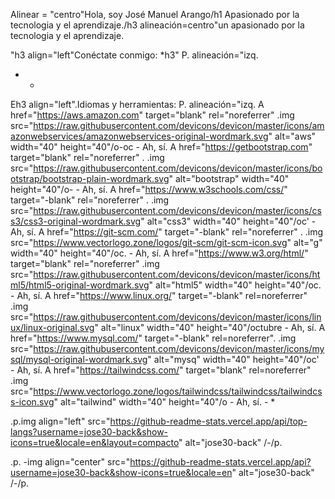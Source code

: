 Alinear = "centro"Hola, soy José Manuel Arango/h1
Apasionado por la tecnologia y el aprendizaje./h3 alineación=centro"un apasionado por la tecnologia y el aprendizaje.

"h3 align="left"Conéctate conmigo: *h3"
P. alineación="izq.
- *

Eh3 align="left".Idiomas y herramientas:
P. alineación="izq. A href="https://aws.amazon.com" target="blank" rel="noreferrer" .img src="https://raw.githubusercontent.com/devicons/devicon/master/icons/amazonwebservices/amazonwebservices-original-wordmark.svg" alt="aws" width="40" height="40"/o-oc - Ah, sí. A href="https://getbootstrap.com" target="blank" rel="noreferrer" . .img src="https://raw.githubusercontent.com/devicons/devicon/master/icons/bootstrap/bootstrap-plain-wordmark.svg" alt="bootstrap" width="40" height="40"/o- - Ah, sí. A href="https://www.w3schools.com/css/" target="-blank" rel="noreferrer" . .img src="https://raw.githubusercontent.com/devicons/devicon/master/icons/css3/css3-original-wordmark.svg" alt="css3" width="40" height="40"/oc' - Ah, sí. A href="https://git-scm.com/" target="-blank" rel="noreferrer" . .img src="https://www.vectorlogo.zone/logos/git-scm/git-scm-icon.svg" alt="g" width="40" height="40"/oc. - Ah, sí. A href="https://www.w3.org/html/" target="blank" rel="noreferrer" .img src="https://raw.githubusercontent.com/devicons/devicon/master/icons/html5/html5-original-wordmark.svg" alt="html5" width="40" height="40"/oc. - Ah, sí. A href="https://www.linux.org/" target="-blank" rel=noreferrer" .img src="https://raw.githubusercontent.com/devicons/devicon/master/icons/linux/linux-original.svg" alt="linux" width="40" height="40"/octubre - Ah, sí. A href="https://www.mysql.com/" target="-blank" rel=noreferrer". .img src="https://raw.githubusercontent.com/devicons/devicon/master/icons/mysql/mysql-original-wordmark.svg" alt="mysq" width="40" height="40"/oc' - Ah, sí. A href="https://tailwindcss.com/" target="blank" rel=noreferrer" .img src="https://www.vectorlogo.zone/logos/tailwindcss/tailwindcss/tailwindcss-icon.svg" alt="tailwind" width="40" height="40"/o - Ah, sí. - *

.p.img align="left" src="https://github-readme-stats.vercel.app/api/top-langs?username=jose30-back&show-icons=true&locale=en&layout=compacto" alt="jose30-back" /-/p.

.p.&nbsp;-img align="center" src="https://github-readme-stats.vercel.app/api?username=jose30-back&show-icons=true&locale=en" alt="jose30-back" /-/p.
